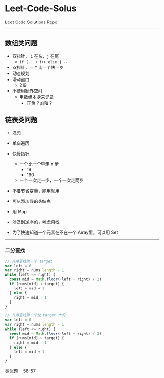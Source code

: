 # Leet-Code-Solus

Leet Code Solutions Repo

---

## 数组类问题

- 双指针， `i` 在头，`j` 在尾
  - `if (...) i++ else j --`
- 双指针，一个比一个快一步
- 动态规划
- 滑动窗口
  - 219
- 不使用额外空间
  - 用数组本身来记录
    - 正负？加和？

## 链表类问题

- 递归
- 单向遍历
- 快慢指针
  - 一个比一个早走 n 步
    - 19
    - 160
  - 一个一次走一步，一个一次走两步
- 不要节省变量，能用就用
- 可以添加假的头结点
- 用 Map

- 涉及到逆序的，考虑用栈

- 为了快速知道一个元素在不在一个 Array里，可以用 Set

---

### 二分查找

```js
// 升序里找第一个 target
var left = 0
var right = nums.length - 1
while (left <= right) {
  const mid = Math.floor((left + right) / 2)
  if (nums[mid] < target) {
    left = mid + 1
  } else {
    right = mid - 1
  }
}
```

```js
// 升序里找第一个比 target 大的
var left = 0
var right = nums.length - 1
while (left <= right) {
  const mid = Math.floor((left + right) / 2)
  if (nums[mid] > target) {
    right = mid - 1
  } else {
    left = mid + 1
  }
}
```

类似题：
56-57
